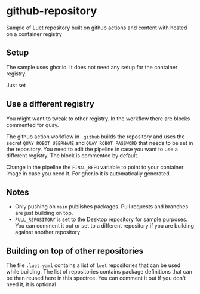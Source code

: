 # github-repository

Sample of Luet repository built on github actions and content with hosted on a container registry

## Setup

The sample uses ghcr.io. It does not need any setup for the container registry.

Just set 

## Use a different registry

You might want to tweak to other registry. In the workflow there are blocks commented for quay. 

The github action workflow in `.github` builds the repository and uses the secret `QUAY_ROBOT_USERNAME` and `QUAY_ROBOT_PASSWORD` that needs to be set in the repository. You need to edit the pipeline in case you want to use a different registry. The block is commented by default.

Change in the pipeline the `FINAL_REPO` variable to point to your container image in case you need it. For ghcr.io it is automatically generated.

## Notes

- Only pushing on `main` publishes packages. Pull requests and branches are just building on top.
- `PULL_REPOSITORY` is set to the Desktop repository for sample purposes. You can comment it out or set to a different repository if you are building against another repository

## Building on top of other repositories

The file `.luet.yaml` contains a list of `luet` repositories that can be used while building. The list of repositories contains package definitions that can be then reused here in this spectree. You can comment it out if you don't need it, it is optional